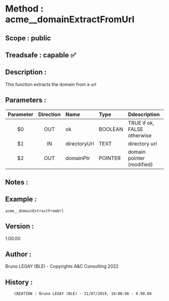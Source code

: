 ﻿# **Method :** acme__domainExtractFromUrl## **Scope :** public## **Treadsafe :** capable ✅ ## **Description :** This function extracts the domain from a url## **Parameters :** | Parameter | Direction | Name | Type | Ddescription | |:----:|:----:|:----|:----|:----| | $0 | OUT | ok | BOOLEAN | TRUE if ok, FALSE otherwise | | $1 | IN | directoryUrl | TEXT | directory url | | $2 | OUT | domainPtr | POINTER | domain pointer (modified) | ## **Notes :** ## **Example :** ```acme__domainExtractFromUrl```## **Version :** 1.00.00## **Author :** Bruno LEGAY (BLE) - Copyrights A&C Consulting 2022## **History :**          CREATION : Bruno LEGAY (BLE) - 31/07/2019, 18:08:06 - 0.90.08